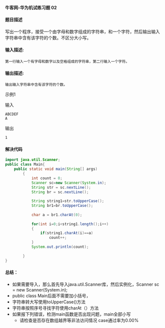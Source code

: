 #### 牛客网-华为机试练习题 02

#### 题目描述

写出一个程序，接受一个由字母和数字组成的字符串，和一个字符，然后输出输入字符串中含有该字符的个数。不区分大小写。

#### 输入描述:

```
第一行输入一个有字母和数字以及空格组成的字符串，第二行输入一个字符。
```

#### 输出描述:

```
输出输入字符串中含有该字符的个数。
```

示例1

输入

```
ABCDEF
A
```

输出

```
1
```

#### 解决代码

```java
import java.util.Scanner;
public class Main{
    public static void main(String[] args)
        {
            int count = 0;
            Scanner sc=new Scanner(System.in);
            String str = sc.nextLine();
            String br = sc.nextLine();
              
            String string1=str.toUpperCase();
            String br1=br.toUpperCase();
  
            char a = br1.charAt(0);
              
            for(int i=0;i<string1.length();i++)
            {
                if(string1.charAt(i)==a)
                    count++;
            }
            System.out.println(count);
              
        }
}
```



#### 总结：

* 如果需要导入，那么首先导入java.util.Scanner库，然后实例化，Scanner sc = new Scanner(System.in);
* public class Main后面不需要加小括号，
* 字符串转大写使用toUpperCase()方法
* 字符串按照序号寻找字符使用charAt（）方法
* 如果报下列错误，检测main函数是否出现问题，main全部小写
  * 请检查是否存在数组越界等非法访问情况
    case通过率为0.00%